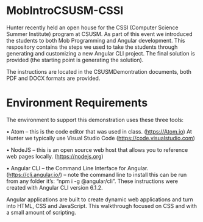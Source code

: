 # MobIntroCSUSM-CSSI
Hunter recently held an open house for the CSSI (Computer Science Summer Institute) program at CSUSM. As part of this event we introduced the students to both Mob Programming and Angular development.  This respository contains the steps we used to take the students through generating and customizing a new Angular CLI project.  The final solution is provided (the starting point is generating the solution).

The instructions are located in the CSUSMDemontration documents, both PDF and DOCX formats are provided.

# Environment Requirements

The environment to support this demonstration uses these three tools:

•	Atom – this is the code editor that was used in class. (https://Atom.io)  At Hunter we typically use Visual Studio Code (https://code.visualstudio.com)

•	NodeJS – this is an open source web host that allows you to reference web pages locally. (https://nodejs.org)

•	Angular CLI – the Command Line Interface for Angular.  (https://cli.angular.io/) – note the command line to install this can be run from any folder it’s: “npm i -g @angular/cli”.  These instructions were created with Angular CLI version 6.1.2.

Angular applications are built to create dynamic web applications and turn into HTML, CSS and JavaScript.  This walkthrough focused on CSS and with a small amount of scripting.  
